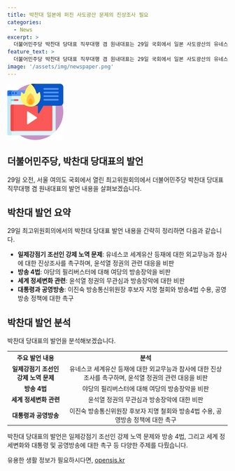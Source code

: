 ```yaml
---
title: 박찬대 일본에 퍼진 사도광산 문제의 진상조사 필요
categories:
  - News
excerpt: >
  더불어민주당 박찬대 당대표 직무대행 겸 원내대표는 29일 국회에서 일본 사도광산의 유네스코 세계유산 등재에 대한 외교무능과 진상조사 부재를 비판했다. 또한, 윤석열 대통령을 향해 사도광산 문제를 덮었다며 규탄하고, 방송 4법 처리를 통한 여당의 떼쓰기를 지적하며 국민의힘을 향한 비판을 이어갔다. 미국 대선과 정세변화에 무관심한 윤 대통령과 여당을 비웃고, 이진숙 방송통신위원장 후보자 지명 철회와 국민에게 사과, 방송4법 수용과 공영방송 복원을 촉구했다.
feature_text: >
  더불어민주당 박찬대 당대표 직무대행 겸 원내대표는 29일 국회에서 일본 사도광산의 유네스코 세계유산 등재에 대한 외교무능과 진상조사 부재를 비판했다. 또한, 윤석열 대통령을 향해 사도광산 문제를 덮었다며 규탄하고, 방송 4법 처리를 통한 여당의 떼쓰기를 지적하며 국민의힘을 향한 비판을 이어갔다. 미국 대선과 정세변화에 무관심한 윤 대통령과 여당을 비웃고, 이진숙 방송통신위원장 후보자 지명 철회와 국민에게 사과, 방송4법 수용과 공영방송 복원을 촉구했다.
image: '/assets/img/newspaper.png'
---
```


<p><img src="/assets/img/news.png" alt="rentncar 속보" /></p>

<h2>더불어민주당, 박찬대 당대표의 발언</h2>

<p data-ke-size="size16">29일 오전, 서울 여의도 국회에서 열린 최고위원회의에서 더불어민주당 박찬대 당대표 직무대행 겸 원내대표의 발언 내용을 살펴보겠습니다.</p>

<h2 data-ke-size="size26">박찬대 발언 요약</h2>

<p data-ke-size="size16">29일 최고위원회의에서의 박찬대 당대표 발언 내용을 간략히 정리하면 다음과 같습니다.</p>

<ul>
    <li><b>일제강점기 조선인 강제 노역 문제</b>: 유네스코 세계유산 등재에 대한 외교무능과 참사에 대한 진상조사를 촉구하며, 윤석열 정권의 관련 대응을 비판</li>
    <li><b>방송 4법</b>: 야당의 필리버스터에 대해 여당의 방송장악을 비판</li>
    <li><b>세계 정세변화 관련</b>: 윤석열 정권의 무관심과 방송장악에 대한 비판</li>
    <li><b>대통령과 공영방송</b>: 이진숙 방송통신위원장 후보자 지명 철회와 방송4법 수용, 공영방송 정책에 대한 촉구</li>
</ul>

<h2 data-ke-size="size26">박찬대 발언 분석</h2>

<p data-ke-size="size16">박찬대 당대표의 발언을 분석해보겠습니다.</p>

<table>
    <tr>
        <th>주요 발언 내용</th>
        <th>분석</th>
    </tr>
    <tr>
        <td style="text-align: center; height: 17px;"><b>일제강점기 조선인 강제 노역 문제</b></td>
        <td style="text-align: center; height: 17px;">유네스코 세계유산 등재에 대한 외교무능과 참사에 대한 진상조사를 촉구하며, 윤석열 정권의 관련 대응을 비판</td>
    </tr>
    <tr>
        <td style="text-align: center; height: 17px;"><b>방송 4법</b></td>
        <td style="text-align: center; height: 17px;">야당의 필리버스터에 대해 여당의 방송장악을 비판</td>
    </tr>
    <tr>
        <td style="text-align: center; height: 17px;"><b>세계 정세변화 관련</b></td>
        <td style="text-align: center; height: 17px;">윤석열 정권의 무관심과 방송장악에 대한 비판</td>
    </tr>
    <tr>
        <td style="text-align: center; height: 17px;"><b>대통령과 공영방송</b></td>
        <td style="text-align: center; height: 17px;">이진숙 방송통신위원장 후보자 지명 철회와 방송4법 수용, 공영방송 정책에 대한 촉구</td>
    </tr>
</table>

<p data-ke-size="size16">박찬대 당대표의 발언은 일제강점기 조선인 강제 노역 문제와 방송 4법, 그리고 세계 정세변화와 대통령 및 공영방송에 대한 촉구 등 다양한 주제를 다뤘습니다.</p>
유용한 생활 정보가 필요하시다면, <a href="https://opensis.kr" rel="dofollow">opensis.kr</a>


